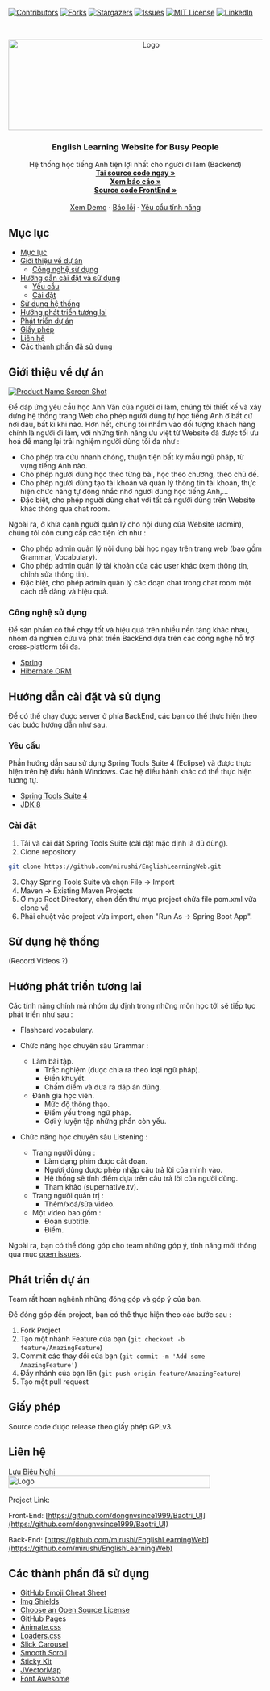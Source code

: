 <!--
*** Thanks for checking out this README Template. If you have a suggestion that would
*** make this better, please fork the repo and create a pull request or simply open
*** an issue with the tag "enhancement".
*** Thanks again! Now go create something AMAZING! :D
-->





<!-- PROJECT SHIELDS -->
<!--
*** I'm using markdown "reference style" links for readability.
*** Reference links are enclosed in brackets [ ] instead of parentheses ( ).
*** See the bottom of this document for the declaration of the reference variables
*** for contributors-url, forks-url, etc. This is an optional, concise syntax you may use.
*** https://www.markdownguide.org/basic-syntax/#reference-style-links
-->
[![Contributors][contributors-shield]][contributors-url]
[![Forks][forks-shield]][forks-url]
[![Stargazers][stars-shield]][stars-url]
[![Issues][issues-shield]][issues-url]
[![MIT License][license-shield]][license-url]
[![LinkedIn][linkedin-shield]][linkedin-url]



<!-- PROJECT LOGO -->
<br />
<p align="center">
  <a href="https://github.com/mirushi/EnglishLearningWeb">
    <img src="images/logo.png" alt="Logo" width="550" height="180">
  </a>

  <h3 align="center">English Learning Website for Busy People</h3>

  <p align="center">
    Hệ thống học tiếng Anh tiện lợi nhất cho người đi làm (Backend)
    <br />
    <a href="https://github.com/mirushi/EnglishLearningWeb/archive/master.zip"><strong>Tải source code ngay »</strong></a>
    <br>
    <a href="https://github.com/mirushi/EnglishLearningWeb/blob/master/documents/Nhom04_CuoiKy.pdf"><strong>Xem báo cáo »</strong></a>
    <br>
    <a href="https://github.com/dongnvsince1999/Baotri_UI"><strong>Source code FrontEnd »</strong></a>
    <br />
    <br />
    <a href="https://github.com/mirushi/EnglishLearningWeb">Xem Demo</a>
    ·
    <a href="https://github.com/mirushi/EnglishLearningWeb/issues">Báo lỗi</a>
    ·
    <a href="https://github.com/mirushi/EnglishLearningWeb/issues">Yêu cầu tính năng</a>
  </p>
</p>



<!-- TABLE OF CONTENTS -->
## Mục lục

- [Mục lục](#mục-lục)
- [Giới thiệu về dự án](#giới-thiệu-về-dự-án)
  - [Công nghệ sử dụng](#công-nghệ-sử-dụng)
- [Hướng dẫn cài đặt và sử dụng](#hướng-dẫn-cài-đặt-và-sử-dụng)
  - [Yêu cầu](#yêu-cầu)
  - [Cài đặt](#cài-đặt)
- [Sử dụng hệ thống](#sử-dụng-hệ-thống)
- [Hướng phát triển tương lai](#hướng-phát-triển-tương-lai)
- [Phát triển dự án](#phát-triển-dự-án)
- [Giấy phép](#giấy-phép)
- [Liên hệ](#liên-hệ)
- [Các thành phần đã sử dụng](#các-thành-phần-đã-sử-dụng)



<!-- ABOUT THE PROJECT -->
## Giới thiệu về dự án

[![Product Name Screen Shot][product-screenshot]](https://github.com/mirushi/EnglishLearningWeb)

Để đáp ứng yêu cầu học Anh Văn của người đi làm, chúng tôi thiết kế và xây dựng hệ thống trang Web cho phép người dùng tự học tiếng Anh ở bất cứ nơi đâu, bất kì khi nào. Hơn hết, chúng tôi nhắm vào đối tượng khách hàng chính là người đi làm, với những tính năng ưu việt từ Website đã được tối ưu hoá để mang lại trải nghiệm người dùng tối đa như :

*	Cho phép tra cứu nhanh chóng, thuận tiện bất kỳ mẫu ngữ pháp, từ vựng tiếng Anh nào.
*	Cho phép người dùng học theo từng bài, học theo chương, theo chủ đề.
*	Cho phép người dùng tạo tài khoản và quản lý thông tin tài khoản, thực hiện chức năng tự động nhắc nhở người dùng học tiếng Anh,…
*	Đặc biệt, cho phép người dùng chat với tất cả người dùng trên Website khác thông qua chat room.

Ngoài ra, ở khía cạnh người quản lý cho nội dung của Website (admin), chúng tôi còn cung cấp các tiện ích như :

*	Cho phép admin quản lý nội dung bài học ngay trên trang web (bao gồm Grammar, Vocabulary).
*	Cho phép admin quản lý tài khoản của các user khác (xem thông tin, chỉnh sửa thông tin).
*	Đặc biệt, cho phép admin quản lý các đoạn chat trong chat room một cách dễ dàng và hiệu quả.

### Công nghệ sử dụng
Để sản phẩm có thể chạy tốt và hiệu quả trên nhiều nền tảng khác nhau, nhóm đã nghiên cứu và phát triển BackEnd dựa trên các công nghệ hỗ trợ cross-platform tối đa.
* [Spring](https://spring.io/)
* [Hibernate ORM](https://hibernate.org/orm/)


<!-- GETTING STARTED -->
## Hướng dẫn cài đặt và sử dụng

Để có thể chạy được server ở phía BackEnd, các bạn có thể thực hiện theo các bước hướng dẫn như sau. 

### Yêu cầu
Phần hướng dẫn sau sử dụng Spring Tools Suite 4 (Eclipse) và được thực hiện trên hệ điều hành Windows. Các hệ điều hành khác có thể thực hiện tương tự.
* [Spring Tools Suite 4](https://spring.io/tools)
* [JDK 8](https://adoptopenjdk.net/?variant=openjdk8&jvmVariant=hotspot)

### Cài đặt

1. Tải và cài đặt Spring Tools Suite (cài đặt mặc định là đủ dùng).
2. Clone repository
```sh
git clone https://github.com/mirushi/EnglishLearningWeb.git
```
3. Chạy Spring Tools Suite và chọn File -> Import
4. Maven -> Existing Maven Projects
5. Ở mục Root Directory, chọn đến thư mục project chứa file pom.xml vừa clone về
6. Phải chuột vào project vừa import, chọn "Run As -> Spring Boot App".

<!-- USAGE EXAMPLES -->
## Sử dụng hệ thống

(Record Videos ?)

<!-- ROADMAP -->
## Hướng phát triển tương lai

Các tính năng chính mà nhóm dự định trong những môn học tới sẽ tiếp tục phát triển như sau :

* Flashcard vocabulary.


* Chức năng học chuyên sâu Grammar :
  * Làm bài tập.
    * Trắc nghiệm (được chia ra theo loại ngữ pháp).
    * Điền khuyết.
    * Chấm điểm và đưa ra đáp án đúng.
  * Đánh giá học viên.
    * Mức độ thông thạo.
    * Điểm yếu trong ngữ pháp.
    * Gợi ý luyện tập những phần còn yếu.

* Chức năng học chuyên sâu Listening :
  * Trang người dùng :
    * Làm dạng phim được cắt đoạn. 
    * Người dùng được phép nhập câu trả lời của mình vào.
    * Hệ thống sẽ tính điểm dựa trên câu trả lời của người dùng.
    * Tham khảo (supernative.tv).
  * Trang người quản trị :
    * Thêm/xoá/sửa video.
  * Một video bao gồm :
    * Đoạn subtitle.
    * Điểm.


Ngoài ra, bạn có thể đóng góp cho team những góp ý, tính năng mới thông qua mục [open issues](https://github.com/mirushi/EnglishLearningWeb/issues).


<!-- CONTRIBUTING -->
## Phát triển dự án

Team rất hoan nghênh những đóng góp và góp ý của bạn.

Để đóng góp đến project, bạn có thể thực hiện theo các bước sau : 

1. Fork Project
2. Tạo một nhánh Feature của bạn (`git checkout -b feature/AmazingFeature`)
3. Commit các thay đổi của bạn (`git commit -m 'Add some AmazingFeature'`)
4. Đẩy nhánh của bạn lên (`git push origin feature/AmazingFeature`)
5. Tạo một pull request

<!-- LICENSE -->
## Giấy phép

Source code được release theo giấy phép GPLv3. 

<!-- CONTACT -->
## Liên hệ

Lưu Biêu Nghị
<br>
<img src="images/lienlac.png" alt="Logo" width="400" height="25">

Project Link: 

Front-End: 
[https://github.com/dongnvsince1999/Baotri_UI](https://github.com/dongnvsince1999/Baotri_UI)

Back-End: 
[https://github.com/mirushi/EnglishLearningWeb](https://github.com/mirushi/EnglishLearningWeb)



<!-- ACKNOWLEDGEMENTS -->
## Các thành phần đã sử dụng
* [GitHub Emoji Cheat Sheet](https://www.webpagefx.com/tools/emoji-cheat-sheet)
* [Img Shields](https://shields.io)
* [Choose an Open Source License](https://choosealicense.com)
* [GitHub Pages](https://pages.github.com)
* [Animate.css](https://daneden.github.io/animate.css)
* [Loaders.css](https://connoratherton.com/loaders)
* [Slick Carousel](https://kenwheeler.github.io/slick)
* [Smooth Scroll](https://github.com/cferdinandi/smooth-scroll)
* [Sticky Kit](http://leafo.net/sticky-kit)
* [JVectorMap](http://jvectormap.com)
* [Font Awesome](https://fontawesome.com)





<!-- MARKDOWN LINKS & IMAGES -->
<!-- https://www.markdownguide.org/basic-syntax/#reference-style-links -->
[contributors-shield]: https://img.shields.io/github/contributors/mirushi/EnglishLearningWeb.svg?style=flat-square
[contributors-url]: https://github.com/mirushi/EnglishLearningWeb/graphs/contributors
[forks-shield]: https://img.shields.io/github/forks/mirushi/EnglishLearningWeb.svg?style=flat-square
[forks-url]: https://github.com/othneildrew/Best-README-Template/network/members
[stars-shield]: https://img.shields.io/github/stars/mirushi/EnglishLearningWeb.svg?style=flat-square
[stars-url]: https://github.com/mirushi/EnglishLearningWeb/stargazers
[issues-shield]: https://img.shields.io/github/issues/mirushi/EnglishLearningWeb.svg?style=flat-square
[issues-url]: https://github.com/mirushi/EnglishLearningWeb/issues
[license-shield]: https://img.shields.io/github/license/mirushi/EnglishLearningWeb.svg?style=flat-square
[license-url]: https://github.com/mirushi/EnglishLearningWeb/blob/master/LICENSE.txt
[linkedin-shield]: https://img.shields.io/badge/-LinkedIn-black.svg?style=flat-square&logo=linkedin&colorB=555
[linkedin-url]: https://linkedin.com
[product-screenshot]: https://github.com/mirushi/EnglishLearningWeb/raw/master/images/screenshot-homepage.png
